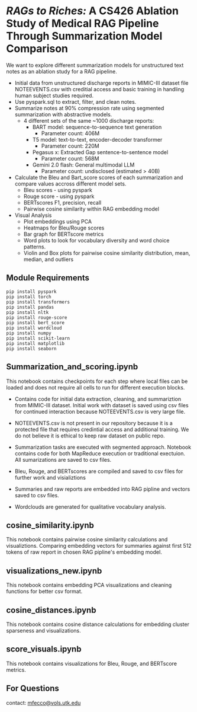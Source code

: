# *RAGs to Riches:* A CS426 Ablation Study of Medical RAG Pipeline Through Summarization Model Comparison

We want to explore different summarization models for unstructured text notes as an ablation study for a RAG pipeline.

* Initial data from unstructured discharge reports in MIMIC-III dataset file NOTEEVENTS.csv with creditial access and basic training in handling human subject studies required.
* Use pyspark.sql to extract, filter, and clean notes.
* Summarize notes at 90% compression rate using segmented summarization with abstractive models.
    * 4 different sets of the same ~1000 discharge reports: 
        * BART model: sequence-to-sequence text generation
            * Parameter count: 406M
        * T5 model: text-to-text, encoder-decoder transformer
            * Parameter count: 220M
        * Pegasus x: Extracted Gap sentence-to-sentence model
            * Parameter count: 568M
        * Gemini 2.0 flash: General multimodal LLM 
            * Parameter count: undisclosed (estimated > 40B)
* Calculate the Bleu and Bart_score scores of each summarization and compare values accross different model sets.
    * Bleu scores - using pyspark
    * Rouge score - using pyspark
    * BERTscores F1, precision, recall
    * Pairwise cosine similarity within RAG embedding model
* Visual Analysis
    * Plot embeddings using PCA
    * Heatmaps for Bleu/Rouge scores
    * Bar graph for BERTscore metrics
    * Word plots to look for vocabulary diversity and word choice patterns.
    * Violin and Box plots for pairwise cosine similarity distribution, mean, median, and outliers



## Module Requirements
    pip install pyspark
    pip install torch
    pip install transformers
    pip install pandas
    pip install nltk
    pip install rouge-score
    pip install bert_score
    pip install wordcloud
    pip install numpy
    pip install scikit-learn
    pip install matplotlib
    pip install seaborn


## Summarization_and_scoring.ipynb
This notebook contains checkpoints for each step where local files can be loaded and does not require all cells to run for different execution blocks.

* Contains code for initial data extraction, cleaning, and summariztion from MIMIC-III dataset. Initial work with dataset is saved using csv files for continued interaction because NOTEEVENTS.csv is very large file.

* NOTEEVENTS.csv is not present in our repository because it is a protected file that requires credintial access and additional training. We do not believe it is ethical to keep raw dataset on public repo. 

* Summarization tasks are executed with segmented approach. Notebook contains code for both MapReduce execution or traditional exectuion. All sumarizations are saved to csv files.

* Bleu, Rouge, and BERTscores are compiled and saved to csv files for further work and visializtions

* Summaries and raw reports are embedded into RAG pipline and vectors saved to csv files.

* Wordclouds are generated for qualitative vocabulary analysis.

## cosine_similarity.ipynb
This notebook contains pairwise cosine similarity calculations and visualiztions. Comparing embedding vectors for summaries against first 512 tokens of raw report in chosen RAG pipline's embedding model.

## visualizations_new.ipynb
This notebook contains embedding PCA visualizations and cleaning functions for better csv format.

## cosine_distances.ipynb
This notebook contains cosine distance calculations for embedding cluster sparseness and visualizations.

## score_visuals.ipynb
This notebook contains visualizations for Bleu, Rouge, and BERTscore metrics.


## For Questions
contact: mfecco@vols.utk.edu